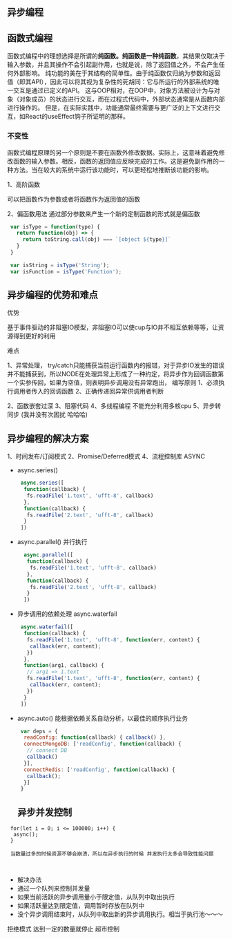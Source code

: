 ## 异步编程

## 函数式编程

函数式编程中的理想选择是所谓的**纯函数。纯函数是一种纯函数**，其结果仅取决于输入参数，并且其操作不会引起副作用，也就是说，除了返回值之外，不会产生任何外部影响。
纯功能的美在于其结构的简单性。由于纯函数仅归纳为参数和返回值（即其API），因此可以将其视为复杂性的死胡同：它与所运行的外部系统的唯一交互是通过已定义的API。
这与OOP相对，在OOP中，对象方法被设计为与对象（对象成员）的状态进行交互，而在过程式代码中，外部状态通常是从函数内部进行操作的。
但是，在实际实践中，功能通常最终需要与更广泛的上下文进行交互，如React的useEffect钩子所证明的那样。

### 不变性

函数式编程原理的另一个原则是不要在函数外修改数据。实际上，这意味着避免修改函数的输入参数。相反，函数的返回值应反映完成的工作。这是避免副作用的一种方法。当在较大的系统中运行该功能时，可以更轻松地推断该功能的影响。

1、高阶函数

可以把函数作为参数或者将函数作为返回值的函数

2、偏函数用法
 通过部分参数来产生一个新的定制函数的形式就是偏函数
 
 ```javascript
  var isType = function(type) {
    return function(obj) => {
      return toString.call(obj) === `[object ${type}]`
    }
  }
  
  var isString = isType('String');
  var isFunction = isType('Function');
 ```
 
 ## 异步编程的优势和难点
 
 优势
  
  基于事件驱动的非阻塞IO模型，非阻塞IO可以使cup与IO并不相互依赖等等，让资源得到更好的利用
  
 难点
 
  1、异常处理，
   try/catch只能捕获当前运行函数内的报错，对于异步IO发生的错误并不能捕获到，所以NODE在处理异常上形成了一种约定，将异步作为回调函数第一个实参传回，如果为空值，则表明异步调用没有异常跑出，
   编写原则
    1、必须执行调用者传入的回调函数
    2、正确传递回异常供调用者判断
    
  2、函数嵌套过深
  3、阻塞代码
  4、多线程编程 不能充分利用多核cpu
  5、异步转同步 (我并没有次困扰 哈哈哈)
  
 ## 异步编程的解决方案
  1、时间发布/订阅模式
  2、Promise/Deferred模式
  4、流程控制库
   ASYNC 
- async.series() 
    
    ```javascript
     async.series([
      function(callback) {
       fs.readFile('1.text', 'ufft-8', callback)
      },
      function(callback) {
       fs.readFile('2.text', 'ufft-8', callback)
      }
     ])
    ```
    
 - async.parallel() 并行执行
    
    ```javascript
      async.parallel([
       function(callback) {
        fs.readFile('1.text', 'ufft-8', callback)
       },
       function(callback) {
        fs.readFile('2.text', 'ufft-8', callback)
       }
      ])
    ```

- 异步调用的依赖处理 async.waterfail

    ```javascript
     async.waterfail([
      function(callback) {
       fs.readFile('1.text', 'ufft-8', function(err, content) {
        callback(err, content);
       })
      },
      function(arg1, callback) {
       // arg1 => 1.text
       fs.readFile('1.text', 'ufft-8', function(err, content) {
        callback(err, content);
       })
      }
     ])
    ```
 
 - async.auto() 能根据依赖关系自动分析，以最佳的顺序执行业务

   ```javascript
    var deps = {
     readConfig: function(callback) { callback() },
     connectMongoDB: ['readConfig', function(callback) {
      // connect DB
      callback()
     }],
     connectRedis: ['readConfig', function(callback) {
      callback();
     }]
    }
   ```
   
   
   ## 异步并发控制
  ```
   for(let i = 0; i <= 100000; i++) {
    async();
   }
   
   当数量过多的时候资源不够会崩溃，所以在异步执行的时候 并发执行太多会导致性能问题
   
   
  ```
  
  - 解决办法
   -  通过一个队列来控制并发量
   -  如果当前活跃的异步调用量小于限定值，从队列中取出执行
   -  如果活跃量达到限定值，调用暂时存放在队列中
   -  没个异步调用结束时，从队列中取出新的异步调用执行。相当于执行池～～～

 拒绝模式
  达到一定的数量就停止
 超市控制
  
  
  
  
  
  
  
  
  
  
  
  
  
  
